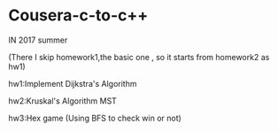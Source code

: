 # Cousera-c-to-c++

IN 2017 summer

(There I skip homework1,the basic one , so it starts from homework2 as hw1) 



hw1:Implement Dijkstra's Algorithm


hw2:Kruskal's Algorithm MST

hw3:Hex game (Using BFS to check win or not)
